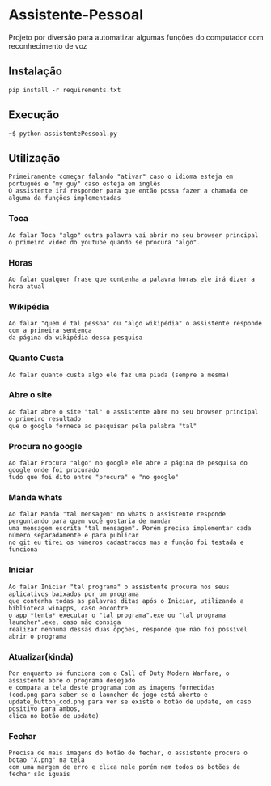 # Assistente-Pessoal
 Projeto por diversão para automatizar algumas funções do computador com reconhecimento de voz

## Instalação
    pip install -r requirements.txt

## Execução
    ~$ python assistentePessoal.py

## Utilização
    Primeiramente começar falando "ativar" caso o idioma esteja em português e "my guy" caso esteja em inglês
    O assistente irá responder para que então possa fazer a chamada de alguma da funções implementadas

### Toca
    Ao falar Toca "algo" outra palavra vai abrir no seu browser principal
    o primeiro video do youtube quando se procura "algo".

### Horas
    Ao falar qualquer frase que contenha a palavra horas ele irá dizer a hora atual

### Wikipédia
    Ao falar "quem é tal pessoa" ou "algo wikipédia" o assistente responde com a primeira sentença
    da página da wikipédia dessa pesquisa

### Quanto Custa
    Ao falar quanto custa algo ele faz uma piada (sempre a mesma)

### Abre o site
    Ao falar abre o site "tal" o assistente abre no seu browser principal o primeiro resultado
    que o google fornece ao pesquisar pela palabra "tal"

### Procura no google
    Ao falar Procura "algo" no google ele abre a página de pesquisa do google onde foi procurado 
    tudo que foi dito entre "procura" e "no google"

### Manda whats
    Ao falar Manda "tal mensagem" no whats o assistente responde perguntando para quem você gostaria de mandar 
    uma mensagem escrita "tal mensagem". Porém precisa implementar cada número separadamente e para publicar 
    no git eu tirei os números cadastrados mas a função foi testada e funciona

### Iniciar
    Ao falar Iniciar "tal programa" o assistente procura nos seus aplicativos baixados por um programa 
    que contenha todas as palavras ditas após o Iniciar, utilizando a biblioteca winapps, caso encontre 
    o app *tenta* executar o "tal programa".exe ou "tal programa launcher".exe, caso não consiga
    realizar nenhuma dessas duas opções, responde que não foi possível abrir o programa
    
### Atualizar(kinda)
    Por enquanto só funciona com o Call of Duty Modern Warfare, o assistente abre o programa desejado 
    e compara a tela deste programa com as imagens fornecidas 
    (cod.png para saber se o launcher do jogo está aberto e 
    update_button_cod.png para ver se existe o botão de update, em caso positivo para ambos, 
    clica no botão de update)

### Fechar
    Precisa de mais imagens do botão de fechar, o assistente procura o botao "X.png" na tela 
    com uma margem de erro e clica nele porém nem todos os botões de fechar são iguais
